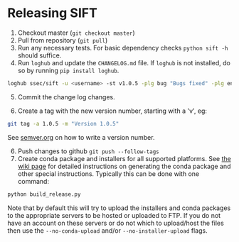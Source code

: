 # Releasing SIFT

1. Checkout master (`git checkout master`)
2. Pull from repository (`git pull`)
3. Run any necessary tests. For basic dependency checks `python sift -h`
   should suffice.
4. Run `loghub` and update the `CHANGELOG.md` file. If `loghub` is not
   installed, do so by running `pip install loghub`.

```bash
loghub ssec/sift -u <username> -st v1.0.5 -plg bug "Bugs fixed" -plg enhancement "Features added" -plg documentation "Documentation changes" -plg backwards-incompatibility "Backwards incompatible changes"
```

5. Commit the change log changes.

6. Create a tag with the new version number, starting with a 'v', eg:

```bash
git tag -a 1.0.5 -m "Version 1.0.5"
```

See [semver.org](http://semver.org/) on how to write a version number.

6. Push changes to github `git push --follow-tags`
7. Create conda package and installers for all supported platforms. See
   [the wiki page](https://github.com/ssec/sift/wiki/conda-package-building#create-a-conda-package)
   for detailed instructions on generating the conda package and other
   special instructions. Typically this can be done with one command:
   
```bash
python build_release.py
```

Note that by default this will try to upload the installers and conda packages
to the appropriate servers to be hosted or uploaded to FTP. If you do not have
an account on these servers or do not which to upload/host the files then use
the `--no-conda-upload` and/or `--no-installer-upload` flags.
